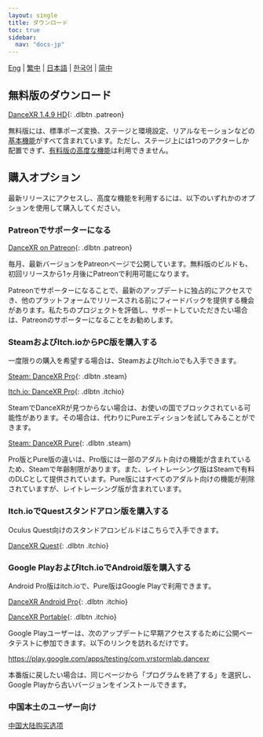 ```yaml
---
layout: single
title: ダウンロード
toc: true
sidebar:
  nav: "docs-jp"
---
```

[Eng](/dancexr/download) | [繁中](/tw/dancexr/download) | [日本語](/jp/dancexr/download) | [한국어](/kr/dancexr/download) | [简中](/zh/dancexr/download)


## 無料版のダウンロード

[DanceXR 1.4.9 HD](https://www.patreon.com/posts/releaes-1-4-9-ai-90132466){: .dlbtn .patreon} 

無料版には、標準ポーズ変換、ステージと環境設定、リアルなモーションなどの[基本機能](basic_features.md)がすべて含まれています。ただし、ステージ上には1つのアクターしか配置できず、[有料版の高度な機能](pro_features.md)は利用できません。

## 購入オプション
最新リリースにアクセスし、高度な機能を利用するには、以下のいずれかのオプションを使用して購入してください。

### Patreonでサポーターになる

[DanceXR on Patreon](https://www.patreon.com/dvvr){: .dlbtn .patreon} 

毎月、最新バージョンをPatreonページで公開しています。無料版のビルドも、初回リリースから1ヶ月後にPatreonで利用可能になります。

Patreonでサポーターになることで、最新のアップデートに独占的にアクセスでき、他のプラットフォームでリリースされる前にフィードバックを提供する機会があります。私たちのプロジェクトを評価し、サポートしていただきたい場合は、Patreonのサポーターになることをお勧めします。


### SteamおよびItch.ioからPC版を購入する

一度限りの購入を希望する場合は、SteamおよびItch.ioでも入手できます。

[Steam: DanceXR Pro](https://store.steampowered.com/app/1905510/DanceXR/){: .dlbtn .steam}

[Itch.io: DanceXR Pro](https://stormlab.itch.io/dvvr){: .dlbtn .itchio}

SteamでDanceXRが見つからない場合は、お使いの国でブロックされている可能性があります。その場合は、代わりにPureエディションを試してみることができます。

[Steam: DanceXR Pure](https://store.steampowered.com/app/2193970/DanceXR_Pure/){: .dlbtn .steam}

Pro版とPure版の違いは、Pro版には一部のアダルト向けの機能が含まれているため、Steamで年齢制限があります。また、レイトレーシング版はSteamで有料のDLCとして提供されています。Pure版にはすべてのアダルト向けの機能が削除されていますが、レイトレーシング版が含まれています。


### Itch.ioでQuestスタンドアロン版を購入する

Oculus Quest向けのスタンドアロンビルドはこちらで入手できます。

[DanceXR Quest](https://stormlab.itch.io/dancexr-quest){: .dlbtn .itchio}


### Google PlayおよびItch.ioでAndroid版を購入する

Android Pro版はitch.ioで、Pure版はGoogle Playで利用できます。

[DanceXR Android Pro](https://stormlab.itch.io/dancexr-android){: .dlbtn .itchio}

[DanceXR Portable](https://play.google.com/store/apps/details?id=com.vrstormlab.dancexr){: .dlbtn .itchio}

Google Playユーザーは、次のアップデートに早期アクセスするために公開ベータテストに参加できます。以下のリンクを訪れるだけです。

https://play.google.com/apps/testing/com.vrstormlab.dancexr

本番版に戻したい場合は、同じページから「プログラムを終了する」を選択し、Google Playから古いバージョンをインストールできます。


### 中国本土のユーザー向け

[中国大陆购买选项](purchase_prc.md)